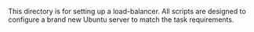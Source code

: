 This directory is for setting up a load-balancer.  All scripts are designed to configure a brand new Ubuntu server to match the task requirements.